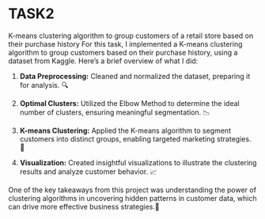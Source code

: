 # TASK2
K-means clustering algorithm to group customers of a retail store based on their purchase history
For this task, I implemented a K-means clustering algorithm to group customers based on their purchase history, using a dataset from Kaggle. Here’s a brief overview of what I did:



1. **Data Preprocessing:** Cleaned and normalized the dataset, preparing it for analysis. 🔍

2. **Optimal Clusters:** Utilized the Elbow Method to determine the ideal number of clusters, ensuring meaningful segmentation. 📉

3. **K-means Clustering:** Applied the K-means algorithm to segment customers into distinct groups, enabling targeted marketing strategies. 🤝

4. **Visualization:** Created insightful visualizations to illustrate the clustering results and analyze customer behavior. 📈



One of the key takeaways from this project was understanding the power of clustering algorithms in uncovering hidden patterns in customer data, which can drive more effective business strategies.🙌
